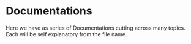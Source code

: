 # Documentations
Here we have as series of Documentations cutting across many topics. Each will be self explanatory from the file name.